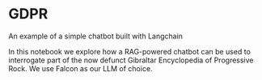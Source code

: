 # GDPR
An example of a simple chatbot built with Langchain

In this notebook we explore how a RAG-powered chatbot can be used to interrogate part of the now defunct Gibraltar Encyclopedia of Progressive Rock. We use Falcon as our LLM of choice.
